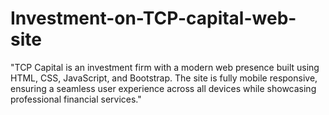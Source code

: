 # Investment-on-TCP-capital-web-site
"TCP Capital is an investment firm with a modern web presence built using HTML, CSS, JavaScript, and Bootstrap. The site is fully mobile responsive, ensuring a seamless user experience across all devices while showcasing professional financial services."
